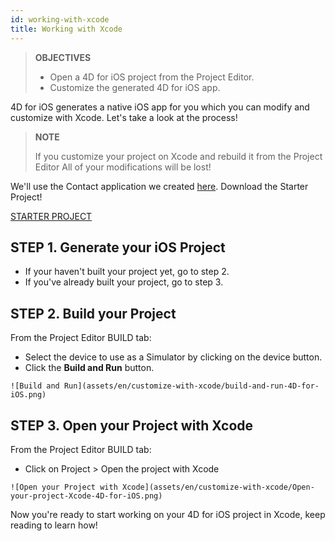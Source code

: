 ```yaml
---
id: working-with-xcode
title: Working with Xcode
---
```


> **OBJECTIVES**
>
> * Open a 4D for iOS project from the Project Editor.
> * Customize the generated 4D for iOS app.

4D for iOS generates a native iOS app for you which you can modify and customize with Xcode. Let's take a look at the process!

> **NOTE**
>
>If you customize your project on Xcode and rebuild it from the Project Editor All of your modifications will be lost!


We'll use the Contact application we created [here](contact-app.html). 
Download the Starter Project!

<div style= {{ textAlign: "center", marginTop: "20px", marginBottom: "20px" }}>
<a className="button"
href="../assets/en/customize-with-xcode/ContactStarter.zip">STARTER PROJECT</a>
</div>

## STEP 1. Generate your iOS Project

* If your haven't built your project yet, go to step 2.
* If you've already built your project, go to step 3.

## STEP 2. Build your Project

From the Project Editor BUILD tab:

* Select the device to use as a Simulator by clicking on the device button.
* Click the **Build and Run** button.

```![Build and Run](assets/en/customize-with-xcode/build-and-run-4D-for-iOS.png)```

## STEP 3. Open your Project with Xcode

From the Project Editor BUILD tab:

* Click on Project > Open the project with Xcode

```![Open your Project with Xcode](assets/en/customize-with-xcode/Open-your-project-Xcode-4D-for-iOS.png)```

Now you're ready to start working on your 4D for iOS project in Xcode, keep reading to learn how!
